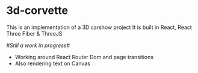 # 3d-corvette
This is an implementation of a 3D carshow project
It is built in React, React Three Fiber & ThreeJS

*#Still a work in progress#*
- Working around React Router Dom and page transitions 
- Also rendering text on Canvas
